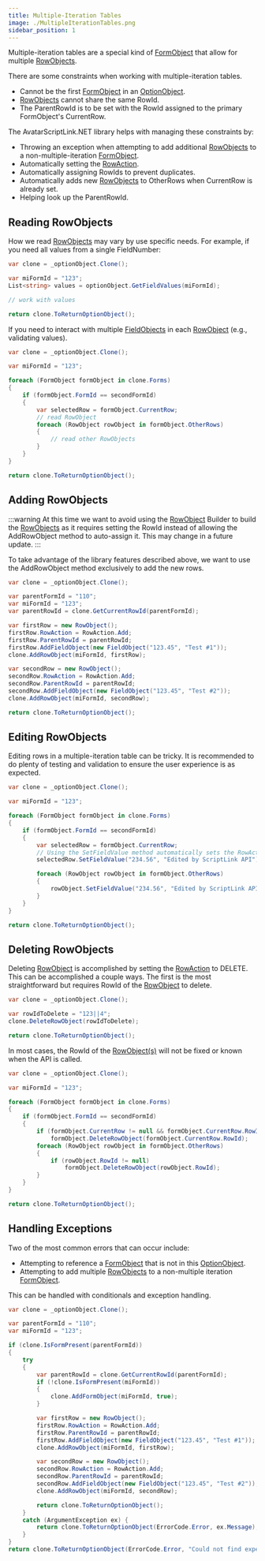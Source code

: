 ```yaml
---
title: Multiple-Iteration Tables
image: ./MultipleIterationTables.png
sidebar_position: 1
---
```


Multiple-iteration tables are a special kind of [FormObject](../data-model/formobject.mdx) that allow for multiple [RowObjects](../data-model/rowobject.mdx).

There are some constraints when working with multiple-iteration tables.

* Cannot be the first [FormObject](../data-model/formobject.mdx) in an [OptionObject](../data-model/optionobject2015.mdx).
* [RowObjects](../data-model/rowobject.mdx) cannot share the same RowId.
* The ParentRowId is to be set with the RowId assigned to the primary FormObject's CurrentRow.

The AvatarScriptLink.NET library helps with managing these constraints by:

* Throwing an exception when attempting to add additional [RowObjects](../data-model/rowobject.mdx) to a non-multiple-iteration [FormObject](../data-model/formobject.mdx).
* Automatically setting the [RowAction](../data-model/rowaction.mdx).
* Automatically assigning RowIds to prevent duplicates.
* Automatically adds new [RowObjects](../data-model/rowobject.mdx) to OtherRows when CurrentRow is already set.
* Helping look up the ParentRowId.

## Reading RowObjects

How we read [RowObjects](../data-model/rowobject.mdx) may vary by use specific needs. For example, if you need all values from a single FieldNumber:

```cs title="Read all values of a single field"
var clone = _optionObject.Clone();

var miFormId = "123";
List<string> values = optionObject.GetFieldValues(miFormId);

// work with values

return clone.ToReturnOptionObject();
```

If you need to interact with multiple [FieldObjects](../data-model/fieldobject.mdx) in each [RowObject](../data-model/rowobject.mdx) (e.g., validating values).

```cs title="Read RowObjects in a multiple-iteration table"
var clone = _optionObject.Clone();

var miFormId = "123";

foreach (FormObject formObject in clone.Forms)
{
    if (formObject.FormId == secondFormId)
    {
        var selectedRow = formObject.CurrentRow;
        // read RowObject
        foreach (RowObject rowObject in formObject.OtherRows)
        {
            // read other RowObjects
        }
    }
}

return clone.ToReturnOptionObject();
```

## Adding RowObjects

:::warning
At this time we want to avoid using the [RowObject](../data-model/rowobject.mdx) Builder to build the [RowObjects](../data-model/rowobject.mdx) as it requires setting the RowId instead of allowing the AddRowObject method to auto-assign it. This may change in a future update.
:::

To take advantage of the library features described above, we want to use the AddRowObject method exclusively to add the new rows.

```cs title="Add multiple RowObjects to a multiple-iteration table"
var clone = _optionObject.Clone();

var parentFormId = "110";
var miFormId = "123";
var parentRowId = clone.GetCurrentRowId(parentFormId);

var firstRow = new RowObject();
firstRow.RowAction = RowAction.Add;
firstRow.ParentRowId = parentRowId;
firstRow.AddFieldObject(new FieldObject("123.45", "Test #1"));
clone.AddRowObject(miFormId, firstRow);

var secondRow = new RowObject();
secondRow.RowAction = RowAction.Add;
secondRow.ParentRowId = parentRowId;
secondRow.AddFieldObject(new FieldObject("123.45", "Test #2"));
clone.AddRowObject(miFormId, secondRow);

return clone.ToReturnOptionObject();
```

## Editing RowObjects

Editing rows in a multiple-iteration table can be tricky. It is recommended to do plenty of testing and validation to ensure the user experience is as expected.

```cs title="Set a value on all rows in a multiple-iteration table"
var clone = _optionObject.Clone();

var miFormId = "123";

foreach (FormObject formObject in clone.Forms)
{
    if (formObject.FormId == secondFormId)
    {
        var selectedRow = formObject.CurrentRow;
        // Using the SetFieldValue method automatically sets the RowAction to EDIT
        selectedRow.SetFieldValue("234.56", "Edited by ScriptLink API");

        foreach (RowObject rowObject in formObject.OtherRows)
        {
            rowObject.SetFieldValue("234.56", "Edited by ScriptLink API");
        }
    }
}

return clone.ToReturnOptionObject();
```

## Deleting RowObjects

Deleting [RowObject](../data-model/rowobject.mdx) is accomplished by setting the [RowAction](../data-model/rowaction.mdx) to DELETE. This can be accomplished a couple ways. The first is the most straightforward but requires RowId of the [RowObject](../data-model/rowobject.mdx) to delete.

```cs title="Delete a RowObject by RowId"
var clone = _optionObject.Clone();

var rowIdToDelete = "123||4";
clone.DeleteRowObject(rowIdToDelete);

return clone.ToReturnOptionObject();
```

In most cases, the RowId of the [RowObject(s)](../data-model/rowobject.mdx) will not be fixed or known when the API is called.

```cs title="Delete all rows in a multiple-iteration table"
var clone = _optionObject.Clone();

var miFormId = "123";

foreach (FormObject formObject in clone.Forms)
{
    if (formObject.FormId == secondFormId)
    {
        if (formObject.CurrentRow != null && formObject.CurrentRow.RowId)
            formObject.DeleteRowObject(formObject.CurrentRow.RowId);
        foreach (RowObject rowObject in formObject.OtherRows)
        {
            if (rowObject.RowId != null)
                formObject.DeleteRowObject(rowObject.RowId);
        }
    }
}

return clone.ToReturnOptionObject();
```

## Handling Exceptions

Two of the most common errors that can occur include:

* Attempting to reference a [FormObject](../data-model/formobject.mdx) that is not in this [OptionObject](../data-model/optionobject2015.mdx).
* Attempting to add multiple [RowObjects](../data-model/rowobject.mdx) to a non-multiple iteration [FormObject](../data-model/formobject.mdx).

This can be handled with conditionals and exception handling.

```cs title="Handling exceptions with if/else and try/catch"
var clone = _optionObject.Clone();

var parentFormId = "110";
var miFormId = "123";

if (clone.IsFormPresent(parentFormId))
{
    try
    {
        var parentRowId = clone.GetCurrentRowId(parentFormId);
        if (!clone.IsFormPresent(miFormId))
        {
            clone.AddFormObject(miFormId, true);
        }

        var firstRow = new RowObject();
        firstRow.RowAction = RowAction.Add;
        firstRow.ParentRowId = parentRowId;
        firstRow.AddFieldObject(new FieldObject("123.45", "Test #1"));
        clone.AddRowObject(miFormId, firstRow);

        var secondRow = new RowObject();
        secondRow.RowAction = RowAction.Add;
        secondRow.ParentRowId = parentRowId;
        secondRow.AddFieldObject(new FieldObject("123.45", "Test #2"));
        clone.AddRowObject(miFormId, secondRow);

        return clone.ToReturnOptionObject();
    }
    catch (ArgumentException ex) {
        return clone.ToReturnOptionObject(ErrorCode.Error, ex.Message);
    }
}
return clone.ToReturnOptionObject(ErrorCode.Error, "Could not find expected multiple-iteration form.");
```